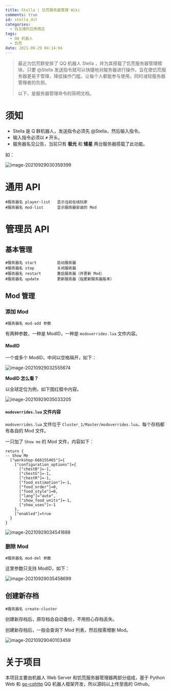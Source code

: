 ```yaml
---
title: Stella | 饥荒服务器管理 Wiki
comments: true
id: stella_dst
categories:
  - 白玉楼的应用商店
tags:
  - QQ 机器人
  - 饥荒
date: 2021-09-29 04:14:04
---
```


> 最近为饥荒群安排了 QQ 机器人 Stella ，并为其搭载了饥荒服务器管理模块，只要 @Stella 发送指令就可以快捷地对服务器进行操作。旨在使饥荒服务器更易于管理，降低操作门槛，让每个人都能参与使用，同时减轻服务器管理者的负担。
>
> 以下，是服务器管理命令的简明文档。

# 须知

- Stella 是 Q 群机器人，发送指令必须先 @Stella，然后输入指令。
- 输入指令必须以 `#` 开头。
- 服务器名见公告，当前只有 **极光** 和 **矮星** 两台服务器搭载了此功能。

如：

![image-20210929030359399](https://static.vksir.zone/img/image-20210929030359399.png)

# 通用 API

```
#服务器名 player-list	显示当前在线玩家
#服务器名 mod-list		显示服务器安装的 Mod
```

# 管理员 API

## 基本管理

```
#服务器名 start			启动服务器
#服务器名 stop			关闭服务器
#服务器名 restart		重启服务器（并更新 Mod）
#服务器名 update		更新服务器（指更新服务器版本）
```

## Mod 管理

### 添加 Mod

```
#服务器名 mod-add 参数
```

有两种参数，一种是 ModID，一种是 `modoverrides.lua` 文件内容。

#### ModID

一个或多个 ModID，中间以空格隔开，如下：

![image-20210929032555674](https://static.vksir.zone/img/image-20210929032555674.png)

**ModID 怎么看？**

以全球定位为例，如下图红框中内容。

![image-20210929035033205](https://static.vksir.zone/img/image-20210929035033205.png)

#### `modoverrides.lua` 文件内容

`modoverrides.lua` 文件位于 `Cluster_1/Master/modoverrides.lua`，每个存档都有各自的 Mod 文件。

一只加了 `Show me` 的 Mod 文件，内容如下：

```
return {
-- Show Me
  ["workshop-666155465"]={
    ["configuration_options"]={
      ["chestB"]=-1,
      ["chestG"]=-1,
      ["chestR"]=-1,
      ["food_estimation"]=-1,
      ["food_order"]=0,
      ["food_style"]=0,
      ["lang"]="auto",
      ["show_food_units"]=-1,
      ["show_uses"]=-1 
    },
    ["enabled"]=true 
  }
}
```

![image-20210929034541688](https://static.vksir.zone/img/image-20210929034541688.png)

### 删除 Mod

```
#服务器名 mod-del 参数
```

这里参数只支持 ModID，如下：

![image-20210929035458699](https://static.vksir.zone/img/image-20210929035458699.png)

## 创建新存档

```
#服务器名 create-cluster
```

创建新存档后，原存档会自动备份，不用担心存档丢失。

创建新存档后，一般会查询下 Mod 列表，然后按需增删 Mod。

![image-20210929040103459](https://static.vksir.zone/img/image-20210929040103459.png)

# 关于项目

本项目主要由机器人 Web Server 和饥荒服务器管理器两部分组成，基于 Python Web 和 [go-cqhttp](https://github.com/Mrs4s/go-cqhttp) QQ 机器人框架开发，所以源码以上传至我的 Github。

